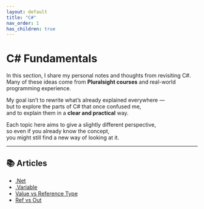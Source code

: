 ```yaml
---
layout: default
title: "C#"
nav_order: 1
has_children: true
---
```


# C# Fundamentals

In this section, I share my personal notes and thoughts from revisiting C#.  
Many of these ideas come from **Pluralsight courses** and real-world programming experience.  

My goal isn’t to rewrite what’s already explained everywhere —  
but to explore the parts of C# that once confused me,  
and to explain them in a **clear and practical** way.

Each topic here aims to give a slightly different perspective,  
so even if you already know the concept,  
you might still find a new way of looking at it.  

---

## 📚 Articles
- [.Net](.net.md)
- [.Variable](variable.md)
- [Value vs Reference Type](value-vs-reference.md)
- [Ref vs Out](ref-vs-out.md)
